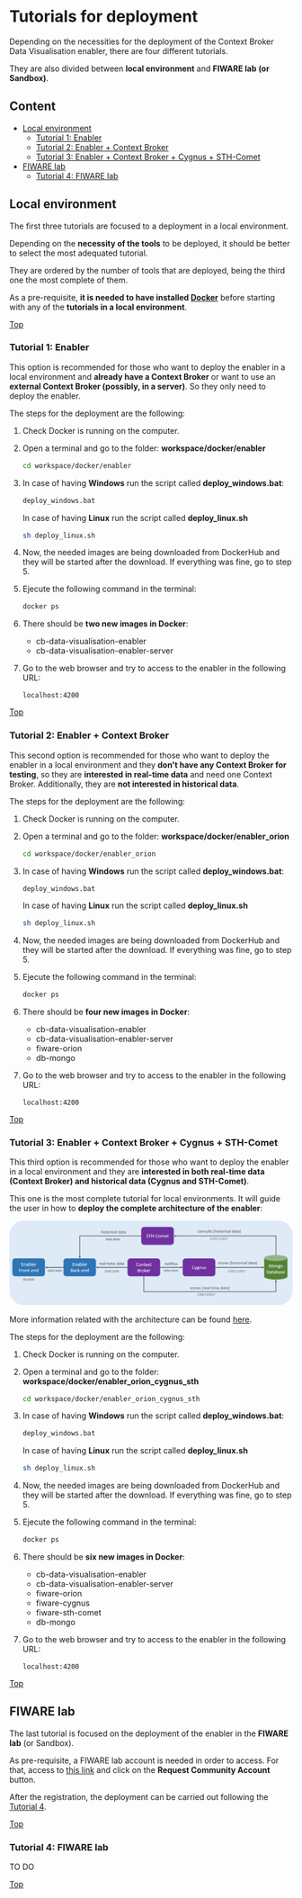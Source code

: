 # Tutorials for deployment

Depending on the necessities for the deployment of the Context Broker Data Visualisation enabler, there are four different tutorials.

They are also divided between **local environment** and **FIWARE lab (or Sandbox)**.

## Content

- [Local environment](#local-environment)
  - [Tutorial 1: Enabler](#tutorial%201:%20enabler)
  - [Tutorial 2: Enabler + Context Broker](#tutorial%202:%20enabler%20+%20context-broker)
  - [Tutorial 3: Enabler + Context Broker + Cygnus + STH-Comet](#tutorial%203:%20enabler%20+%20context%20broker%20+%20cygnus%20+%20sth%20comet)
- [FIWARE lab](#fiware-lab)
  - [Tutorial 4: FIWARE lab](#tutorial%204:%20fiware%20lab)

## Local environment

The first three tutorials are focused to a deployment in a local environment.

Depending on the **necessity of the tools** to be deployed, it should be better to select the most adequated tutorial.

They are ordered by the number of tools that are deployed, being the third one the most complete of them.

As a pre-requisite, **it is needed to have installed [Docker](https://www.docker.com/)** before starting with any of the **tutorials in a local environment**.

[Top](#tutorials-for-deployment)

### Tutorial 1: Enabler

This option is recommended for those who want to deploy the enabler in a local environment and **already have a Context Broker** or want to use an **external Context Broker (possibly, in a server)**. So they only need to deploy the enabler.

The steps for the deployment are the following:

1. Check Docker is running on the computer.

2. Open a terminal and go to the folder: **workspace/docker/enabler**

    ```bash
    cd workspace/docker/enabler
    ```

3. In case of having **Windows** run the script called **deploy_windows.bat**:

    ```bash
    deploy_windows.bat
    ```

    In case of having **Linux** run the script called **deploy_linux.sh**

    ```bash
    sh deploy_linux.sh
    ```

4. Now, the needed images are being downloaded from DockerHub and they will be started after the download. If everything was fine, go to step 5.

5. Ejecute the following command in the terminal:

    ```bash
    docker ps
    ```

6. There should be **two new images in Docker**:

    - cb-data-visualisation-enabler
    - cb-data-visualisation-enabler-server

7. Go to the web browser and try to access to the enabler in the following URL:

    ```url
    localhost:4200
    ```

[Top](#tutorials-for-deployment)

### Tutorial 2: Enabler + Context Broker

This second option is recommended for those who want to deploy the enabler in a local environment and they **don't have any Context Broker for testing**, so they are **interested in real-time data** and need one Context Broker. Additionally, they are **not interested in historical data**.

The steps for the deployment are the following:

1. Check Docker is running on the computer.

2. Open a terminal and go to the folder: **workspace/docker/enabler_orion**

    ```bash
    cd workspace/docker/enabler_orion
    ```

3. In case of having **Windows** run the script called **deploy_windows.bat**:

    ```bash
    deploy_windows.bat
    ```

    In case of having **Linux** run the script called **deploy_linux.sh**

    ```bash
    sh deploy_linux.sh
    ```

4. Now, the needed images are being downloaded from DockerHub and they will be started after the download. If everything was fine, go to step 5.

5. Ejecute the following command in the terminal:

    ```bash
    docker ps
    ```

6. There should be **four new images in Docker**:

    - cb-data-visualisation-enabler
    - cb-data-visualisation-enabler-server
    - fiware-orion
    - db-mongo

7. Go to the web browser and try to access to the enabler in the following URL:

    ```url
    localhost:4200
    ```

[Top](#tutorials-for-deployment)

### Tutorial 3: Enabler + Context Broker + Cygnus + STH-Comet

This third option is recommended for those who want to deploy the enabler in a local environment and they are **interested in both real-time data (Context Broker) and historical data (Cygnus and STH-Comet)**.

This one is the most complete tutorial for local environments. It will guide the user in how to **deploy the complete architecture of the enabler**:

![Architecture](../img/Architecture.png)

More information related with the architecture can be found [here](../technical/index.md/#architecture).

The steps for the deployment are the following:

1. Check Docker is running on the computer.

2. Open a terminal and go to the folder: **workspace/docker/enabler_orion_cygnus_sth**

    ```bash
    cd workspace/docker/enabler_orion_cygnus_sth
    ```

3. In case of having **Windows** run the script called **deploy_windows.bat**:

    ```bash
    deploy_windows.bat
    ```

    In case of having **Linux** run the script called **deploy_linux.sh**

    ```bash
    sh deploy_linux.sh
    ```

4. Now, the needed images are being downloaded from DockerHub and they will be started after the download. If everything was fine, go to step 5.

5. Ejecute the following command in the terminal:

    ```bash
    docker ps
    ```

6. There should be **six new images in Docker**:

    - cb-data-visualisation-enabler
    - cb-data-visualisation-enabler-server
    - fiware-orion
    - fiware-cygnus
    - fiware-sth-comet
    - db-mongo

7. Go to the web browser and try to access to the enabler in the following URL:

    ```url
    localhost:4200
    ```

[Top](#tutorials-for-deployment)

## FIWARE lab

The last tutorial is focused on the deployment of the enabler in the **FIWARE lab** (or Sandbox).

As pre-requisite, a FIWARE lab account is needed in order to access. For that, access to [this link](https://cloud.lab.fiware.org/auth/login/) and click on the **Request Community Account** button.

After the registration, the deployment can be carried out following the [Tutorial 4](#tutorial-4:-fiware-lab).

[Top](#tutorials-for-deployment)

### Tutorial 4: FIWARE lab

TO DO

[Top](#tutorials-for-deployment)
